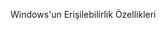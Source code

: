 <Token xmlns:xlink="http://www.w3.org/1999/xlink">Windows'un Erişilebilirlik Özellikleri</Token>

<!--HONumber=May16_HO2-->


